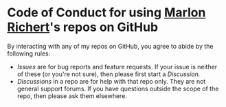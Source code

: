 # Code of Conduct for using [Marlon Richert](https://github.com/marlonrichert)'s repos on GitHub

By interacting with any of my repos on GitHub, you agree to abide by the following rules:
* *Issues* are for bug reports and feature requests. If your issue is neither of these (or you're not sure), then please first start a *Discussion.*
* *Discussions* in a repo are for help with that repo only. They are not general support forums. If you have questions outside the scope of the repo, then please ask them elsewhere.

